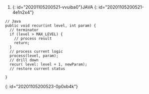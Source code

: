 1. {: id="20201105200521-vvuiba0"}JAVA
{: id="20201105200521-4e1n2x4"}

```
// Java
public void recur(int level, int param) { 
  // terminator 
  if (level > MAX_LEVEL) { 
    // process result 
    return; 
  }
  // process current logic 
  process(level, param); 
  // drill down 
  recur( level: level + 1, newParam); 
  // restore current status 
 
}
```
{: id="20201105200523-0p0xb4k"}
